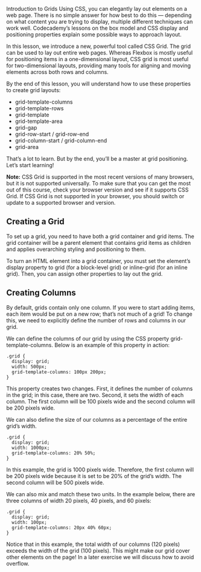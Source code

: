 Introduction to Grids
Using CSS, you can elegantly lay out elements on a web page. There is no simple answer for how best to do this — depending on what content you are trying to display, multiple different techniques can work well. Codecademy’s lessons on the box model and CSS display and positioning properties explain some possible ways to approach layout.

In this lesson, we introduce a new, powerful tool called CSS Grid. The grid can be used to lay out entire web pages. Whereas Flexbox is mostly useful for positioning items in a one-dimensional layout, CSS grid is most useful for two-dimensional layouts, providing many tools for aligning and moving elements across both rows and columns.

By the end of this lesson, you will understand how to use these properties to create grid layouts:

+ grid-template-columns
+ grid-template-rows
+ grid-template
+ grid-template-area
+ grid-gap
+ grid-row-start / grid-row-end
+ grid-column-start / grid-column-end
+ grid-area

That’s a lot to learn. But by the end, you’ll be a master at grid positioning. Let’s start learning!

**Note:** CSS Grid is supported in the most recent versions of many browsers, but it is not supported universally. To make sure that you can get the most out of this course, check your browser version and see if it supports CSS Grid. If CSS Grid is not supported in your browser, you should switch or update to a supported browser and version.

## Creating a Grid
To set up a grid, you need to have both a grid container and grid items. The grid container will be a parent element that contains grid items as children and applies overarching styling and positioning to them.

To turn an HTML element into a grid container, you must set the element’s display property to grid (for a block-level grid) or inline-grid (for an inline grid). Then, you can assign other properties to lay out the grid.

## Creating Columns

By default, grids contain only one column. If you were to start adding items, each item would be put on a new row; that’s not much of a grid! To change this, we need to explicitly define the number of rows and columns in our grid.

We can define the columns of our grid by using the CSS property grid-template-columns. Below is an example of this property in action:
```
.grid {
  display: grid;
  width: 500px;
  grid-template-columns: 100px 200px;
}
```
This property creates two changes. First, it defines the number of columns in the grid; in this case, there are two. Second, it sets the width of each column. The first column will be 100 pixels wide and the second column will be 200 pixels wide.

We can also define the size of our columns as a percentage of the entire grid’s width.
```
.grid {
  display: grid;
  width: 1000px;
  grid-template-columns: 20% 50%;
}
```
In this example, the grid is 1000 pixels wide. Therefore, the first column will be 200 pixels wide because it is set to be 20% of the grid’s width. The second column will be 500 pixels wide.

We can also mix and match these two units. In the example below, there are three columns of width 20 pixels, 40 pixels, and 60 pixels:
```
.grid {
  display: grid;
  width: 100px;
  grid-template-columns: 20px 40% 60px;
}
```
Notice that in this example, the total width of our columns (120 pixels) exceeds the width of the grid (100 pixels). This might make our grid cover other elements on the page! In a later exercise we will discuss how to avoid overflow.
